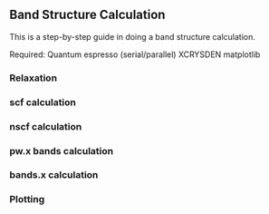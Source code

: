 ## Band Structure Calculation

This is a step-by-step guide in doing a band structure calculation.

Required:
Quantum espresso (serial/parallel)
XCRYSDEN
matplotlib

### Relaxation

### scf calculation

### nscf calculation

### pw.x bands calculation

### bands.x calculation

### Plotting

